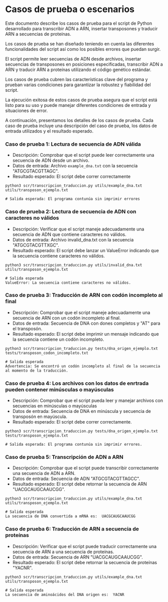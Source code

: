 # Casos de prueba o escenarios

Este documento describe los casos de prueba para el script de Python 
desarrollado para transcribir ADN a ARN, insertar transposones y traducir 
ARN a secuencias de proteínas.

Los casos de prueba se han diseñado teniendo en cuenta las diferentes 
funcionalidades del script así como los posibles errores que puedan 
surgir.

El script permite leer secuencias de ADN desde archivos, insertar 
secuencias de transposones en posiciones especificadas, transcribir ADN a 
ARN y traducir ARN a proteínas utilizando el código genético estándar.

Los casos de prueba cubren las características clave del programa y 
prueban varias condiciones para garantizar la robustez y fiabilidad del 
script.

La ejecución exitosa de estos casos de prueba asegura que el script está 
listo para su uso y puede manejar diferentes condiciones de entrada y 
situaciones de error.

A continuación, presentamos los detalles de los casos de prueba. Cada caso 
de prueba incluye una descripción del caso de prueba, los datos de entrada 
utilizados y el resultado esperado.
    

### Caso de prueba 1: Lectura de secuencia de ADN válida

- Descripción: Comprobar que el script puede leer correctamente una secuencia de ADN desde un archivo.
- Datos de entrada: Archivo `example_dna.txt` con la secuencia "ATGCGTACGTTAGC".
- Resultado esperado: El script debe correr correctamente

```{python}
python3 scr/transcripcion_traduccion.py utils/example_dna.txt utils/transposon_ejemplo.txt

# Salida esperada: El programa contunúa sin imprimir errores

```

### Caso de prueba 2: Lectura de secuencia de ADN con caracteres no válidos
- Descripción: Verificar que el script maneje adecuadamente una secuencia de ADN que contiene caracteres no válidos.
- Datos de entrada: Archivo invalid_dna.txt con la secuencia "ATGCGTACGTTXGC".
- Resultado esperado: El script debe lanzar un ValueError indicando que la secuencia contiene caracteres no válidos.

```{python}
python3 scr/transcripcion_traduccion.py utils/invalid_dna.txt utils/transposon_ejemplo.txt

# Salida esperada
ValueError: La secuencia contiene caracteres no válidos.

```

### Caso de prueba 3: Traducción de ARN con codón incompleto al final
- Descripción: Comprobar que el script maneje adecuadamente una secuencia de ARN con un codón incompleto al final.
- Datos de entrada: Secuencia de DNA con dones completos y "AT" para el transposón.
- Resultado esperado: El script debe imprimir un mensaje indicando que la secuencia contiene un codón incompleto.

```{python}
python3 scr/transcripcion_traduccion.py tests/dna_origen_ejemplo.txt tests/transposon_codon_incompleto.txt

# Salida esperada
Advertencia: Se encontró un codón incompleto al final de la secuencia al momento de la traducción.

```

### Caso de prueba 4: Los archivos con los datos de enrtrada pueden contener minúsculas o mayúsculas
- Descripción: Comprobar que el script pueda leer y manejar archivos con secuencias en minúsculas o mayúsculas
- Datos de entrada: Secuencia de DNA en minúscula y secuencia de transposón en mayúscula.
- Resultado esperado: El script debe correr correctamente.

```{python}
python3 scr/transcripcion_traduccion.py tests/dna_origen_ejemplo.txt tests/transposon_ejemplo.txt

# Salida esperada: El programa contunúa sin imprimir errores.

```

### Caso de prueba 5: Transcripción de ADN a ARN
- Descripción: Comprobar que el script puede transcribir correctamente una secuencia de ADN a ARN.
- Datos de entrada: Secuencia de ADN "ATGCGTACGTTAGCC".
- Resultado esperado: El script debe retornar la secuencia de ARN "UACGCAUGCAAUCGG".

```{python}
python3 scr/transcripcion_traduccion.py utils/example_dna.txt utils/transposon_ejemplo.txt

# Salida esperada
La secuencia de DNA convertida a mRNA es:  UACGCAUGCAAUCGG

```

### Caso de prueba 6: Traducción de ARN a secuencia de proteínas
- Descripción: Verificar que el script puede traducir correctamente una secuencia de ARN a una secuencia de proteínas.
- Datos de entrada: Secuencia de ARN "UACGCAUGCAAUCGG".
- Resultado esperado: El script debe retornar la secuencia de proteínas "YACNR".

```{python}
python3 scr/transcripcion_traduccion.py utils/example_dna.txt utils/transposon_ejemplo.txt

# Salida esperada
La secuencia de aminoácidos del DNA origen es:  YACNR

```
